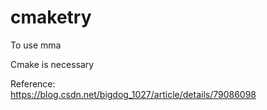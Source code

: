 # cmaketry

To use mma

Cmake is necessary

Reference:  
https://blog.csdn.net/bigdog_1027/article/details/79086098